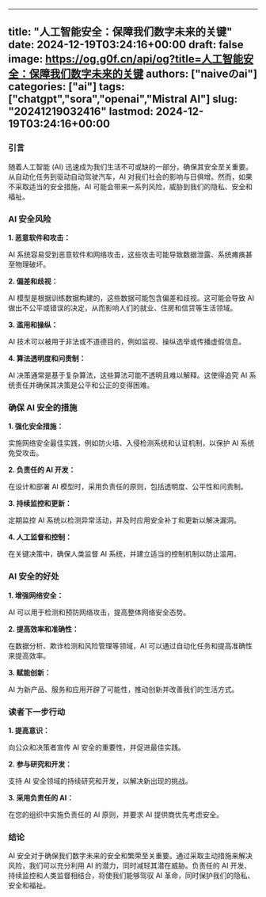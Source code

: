 
---
title: "人工智能安全：保障我们数字未来的关键"
date: 2024-12-19T03:24:16+00:00
draft: false
image: https://og.g0f.cn/api/og?title=人工智能安全：保障我们数字未来的关键
authors: ["naiveのai"]
categories: ["ai"]
tags: ["chatgpt","sora","openai","Mistral AI"]
slug: "20241219032416"
lastmod: 2024-12-19T03:24:16+00:00
---
### 引言

随着人工智能 (AI) 迅速成为我们生活不可或缺的一部分，确保其安全至关重要。从自动化任务到驱动自动驾驶汽车，AI 对我们社会的影响与日俱增。然而，如果不采取适当的安全措施，AI 可能会带来一系列风险，威胁到我们的隐私、安全和福祉。

### AI 安全风险

**1. 恶意软件和攻击：**

AI 系统容易受到恶意软件和网络攻击，这些攻击可能导致数据泄露、系统瘫痪甚至物理破坏。

**2. 偏差和歧视：**

AI 模型是根据训练数据构建的，这些数据可能包含偏差和歧视。这可能会导致 AI 做出不公平或错误的决定，从而影响人们的就业、住房和信贷等生活领域。

**3. 滥用和操纵：**

AI 技术可以被用于非法或不道德目的，例如监视、操纵选举或传播虚假信息。

**4. 算法透明度和问责制：**

AI 决策通常是基于复杂算法，这些算法可能不透明且难以解释。这使得追究 AI 系统责任并确保其决策是公平和公正的变得困难。

### 确保 AI 安全的措施

**1. 强化安全措施：**

实施网络安全最佳实践，例如防火墙、入侵检测系统和认证机制，以保护 AI 系统免受攻击。

**2. 负责任的 AI 开发：**

在设计和部署 AI 模型时，采用负责任的原则，包括透明度、公平性和问责制。

**3. 持续监控和更新：**

定期监控 AI 系统以检测异常活动，并及时应用安全补丁和更新以解决漏洞。

**4. 人工监督和控制：**

在关键决策中，确保人类监督 AI 系统，并建立适当的控制机制以防止滥用。

### AI 安全的好处

**1. 增强网络安全：**

AI 可以用于检测和预防网络攻击，提高整体网络安全态势。

**2. 提高效率和准确性：**

在数据分析、欺诈检测和风险管理等领域，AI 可以通过自动化任务和提高准确性来提高效率。

**3. 赋能创新：**

AI 为新产品、服务和应用开辟了可能性，推动创新并改善我们的生活方式。

### 读者下一步行动

**1. 提高意识：**

向公众和决策者宣传 AI 安全的重要性，并促进最佳实践。

**2. 参与研究和开发：**

支持 AI 安全领域的持续研究和开发，以解决新出现的挑战。

**3. 采用负责任的 AI：**

在您的组织中实施负责任的 AI 原则，并要求 AI 提供商优先考虑安全。

### 结论

AI 安全对于确保我们数字未来的安全和繁荣至关重要。通过采取主动措施来解决风险，我们可以充分利用 AI 的潜力，同时减轻其潜在威胁。负责任的 AI 开发、持续监控和人类监督相结合，将使我们能够驾驭 AI 革命，同时保护我们的隐私、安全和福祉。